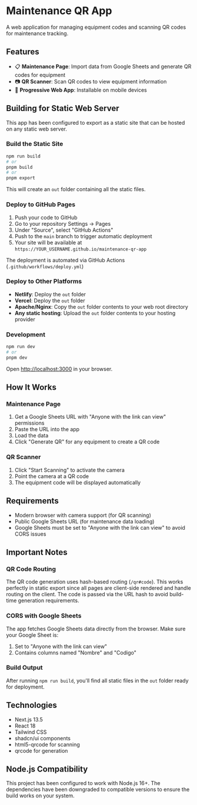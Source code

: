 # Maintenance QR App

A web application for managing equipment codes and scanning QR codes for maintenance tracking.

## Features

- 📋 **Maintenance Page**: Import data from Google Sheets and generate QR codes for equipment
- 📷 **QR Scanner**: Scan QR codes to view equipment information
- 📱 **Progressive Web App**: Installable on mobile devices

## Building for Static Web Server

This app has been configured to export as a static site that can be hosted on any static web server.

### Build the Static Site

```bash
npm run build
# or
pnpm build
# or
pnpm export
```

This will create an `out` folder containing all the static files.

### Deploy to GitHub Pages

1. Push your code to GitHub
2. Go to your repository Settings → Pages
3. Under "Source", select "GitHub Actions"
4. Push to the `main` branch to trigger automatic deployment
5. Your site will be available at `https://YOUR_USERNAME.github.io/maintenance-qr-app`

The deployment is automated via GitHub Actions (`.github/workflows/deploy.yml`)

### Deploy to Other Platforms

- **Netlify**: Deploy the `out` folder
- **Vercel**: Deploy the `out` folder
- **Apache/Nginx**: Copy the `out` folder contents to your web root directory
- **Any static hosting**: Upload the `out` folder contents to your hosting provider

### Development

```bash
npm run dev
# or
pnpm dev
```

Open [http://localhost:3000](http://localhost:3000) in your browser.

## How It Works

### Maintenance Page

1. Get a Google Sheets URL with "Anyone with the link can view" permissions
2. Paste the URL into the app
3. Load the data
4. Click "Generate QR" for any equipment to create a QR code

### QR Scanner

1. Click "Start Scanning" to activate the camera
2. Point the camera at a QR code
3. The equipment code will be displayed automatically

## Requirements

- Modern browser with camera support (for QR scanning)
- Public Google Sheets URL (for maintenance data loading)
- Google Sheets must be set to "Anyone with the link can view" to avoid CORS issues

## Important Notes

### QR Code Routing
The QR code generation uses hash-based routing (`/qr#code`). This works perfectly in static export since all pages are client-side rendered and handle routing on the client. The code is passed via the URL hash to avoid build-time generation requirements.

### CORS with Google Sheets
The app fetches Google Sheets data directly from the browser. Make sure your Google Sheet is:
1. Set to "Anyone with the link can view"
2. Contains columns named "Nombre" and "Codigo"

### Build Output
After running `npm run build`, you'll find all static files in the `out` folder ready for deployment.

## Technologies

- Next.js 13.5
- React 18
- Tailwind CSS
- shadcn/ui components
- html5-qrcode for scanning
- qrcode for generation

## Node.js Compatibility

This project has been configured to work with Node.js 16+. The dependencies have been downgraded to compatible versions to ensure the build works on your system.

